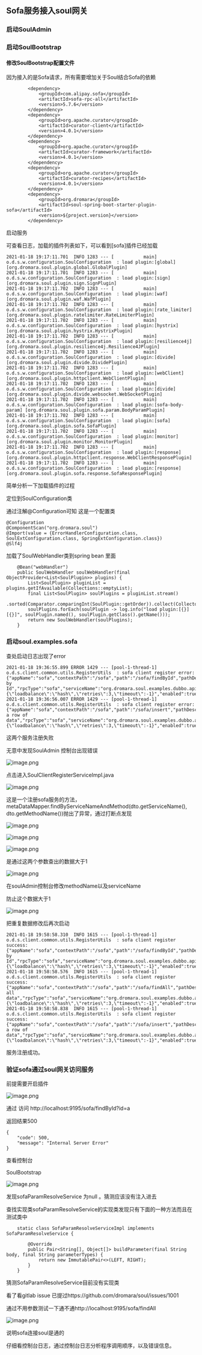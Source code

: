 ## Sofa服务接入soul网关 

### 启动SoulAdmin

### 启动SoulBootstrap

#### 修改SoulBootstrap配置文件

因为接入的是Sofa请求，所有需要增加关于Soul结合Sofa的依赖

```
        <dependency>
            <groupId>com.alipay.sofa</groupId>
            <artifactId>sofa-rpc-all</artifactId>
            <version>5.7.6</version>
        </dependency>
        <dependency>
            <groupId>org.apache.curator</groupId>
            <artifactId>curator-client</artifactId>
            <version>4.0.1</version>
        </dependency>
        <dependency>
            <groupId>org.apache.curator</groupId>
            <artifactId>curator-framework</artifactId>
            <version>4.0.1</version>
        </dependency>
        <dependency>
            <groupId>org.apache.curator</groupId>
            <artifactId>curator-recipes</artifactId>
            <version>4.0.1</version>
        </dependency>
        <dependency>
            <groupId>org.dromara</groupId>
            <artifactId>soul-spring-boot-starter-plugin-sofa</artifactId>
            <version>${project.version}</version>
        </dependency>
```

启动服务

可查看日志，加载的插件列表如下，可以看到[sofa]插件已经加载

```
2021-01-18 19:17:11.701  INFO 1283 --- [           main] o.d.s.w.configuration.SoulConfiguration  : load plugin:[global] [org.dromara.soul.plugin.global.GlobalPlugin]
2021-01-18 19:17:11.701  INFO 1283 --- [           main] o.d.s.w.configuration.SoulConfiguration  : load plugin:[sign] [org.dromara.soul.plugin.sign.SignPlugin]
2021-01-18 19:17:11.702  INFO 1283 --- [           main] o.d.s.w.configuration.SoulConfiguration  : load plugin:[waf] [org.dromara.soul.plugin.waf.WafPlugin]
2021-01-18 19:17:11.702  INFO 1283 --- [           main] o.d.s.w.configuration.SoulConfiguration  : load plugin:[rate_limiter] [org.dromara.soul.plugin.ratelimiter.RateLimiterPlugin]
2021-01-18 19:17:11.702  INFO 1283 --- [           main] o.d.s.w.configuration.SoulConfiguration  : load plugin:[hystrix] [org.dromara.soul.plugin.hystrix.HystrixPlugin]
2021-01-18 19:17:11.702  INFO 1283 --- [           main] o.d.s.w.configuration.SoulConfiguration  : load plugin:[resilience4j] [org.dromara.soul.plugin.resilience4j.Resilience4JPlugin]
2021-01-18 19:17:11.702  INFO 1283 --- [           main] o.d.s.w.configuration.SoulConfiguration  : load plugin:[divide] [org.dromara.soul.plugin.divide.DividePlugin]
2021-01-18 19:17:11.702  INFO 1283 --- [           main] o.d.s.w.configuration.SoulConfiguration  : load plugin:[webClient] [org.dromara.soul.plugin.httpclient.WebClientPlugin]
2021-01-18 19:17:11.702  INFO 1283 --- [           main] o.d.s.w.configuration.SoulConfiguration  : load plugin:[divide] [org.dromara.soul.plugin.divide.websocket.WebSocketPlugin]
2021-01-18 19:17:11.702  INFO 1283 --- [           main] o.d.s.w.configuration.SoulConfiguration  : load plugin:[sofa-body-param] [org.dromara.soul.plugin.sofa.param.BodyParamPlugin]
2021-01-18 19:17:11.702  INFO 1283 --- [           main] o.d.s.w.configuration.SoulConfiguration  : load plugin:[sofa] [org.dromara.soul.plugin.sofa.SofaPlugin]
2021-01-18 19:17:11.702  INFO 1283 --- [           main] o.d.s.w.configuration.SoulConfiguration  : load plugin:[monitor] [org.dromara.soul.plugin.monitor.MonitorPlugin]
2021-01-18 19:17:11.702  INFO 1283 --- [           main] o.d.s.w.configuration.SoulConfiguration  : load plugin:[response] [org.dromara.soul.plugin.httpclient.response.WebClientResponsePlugin]
2021-01-18 19:17:11.702  INFO 1283 --- [           main] o.d.s.w.configuration.SoulConfiguration  : load plugin:[response] [org.dromara.soul.plugin.sofa.response.SofaResponsePlugin]
```

简单分析一下加载插件的过程

定位到SoulConfiguration类

通过注解@Configuration可知 这是一个配置类

```
@Configuration
@ComponentScan("org.dromara.soul")
@Import(value = {ErrorHandlerConfiguration.class, SoulExtConfiguration.class, SpringExtConfiguration.class})
@Slf4j
```

加载了SoulWebHandler类到spring bean 里面

```
    @Bean("webHandler")
    public SoulWebHandler soulWebHandler(final ObjectProvider<List<SoulPlugin>> plugins) {
        List<SoulPlugin> pluginList = plugins.getIfAvailable(Collections::emptyList);
        final List<SoulPlugin> soulPlugins = pluginList.stream()
                .sorted(Comparator.comparingInt(SoulPlugin::getOrder)).collect(Collectors.toList());
        soulPlugins.forEach(soulPlugin -> log.info("load plugin:[{}] [{}]", soulPlugin.named(), soulPlugin.getClass().getName()));
        return new SoulWebHandler(soulPlugins);
    }
```

### 启动soul.examples.sofa

查处启动日志出现了error

```
2021-01-18 19:36:55.899 ERROR 1429 --- [pool-1-thread-1] o.d.s.client.common.utils.RegisterUtils  : sofa client register error: {"appName":"sofa","contextPath":"/sofa","path":"/sofa/findById","pathDesc":"Find by Id","rpcType":"sofa","serviceName":"org.dromara.soul.examples.dubbo.api.service.DubboTestService","methodName":"findById","ruleName":"/sofa/findById","parameterTypes":"java.lang.String","rpcExt":"{\"loadbalance\":\"hash\",\"retries\":3,\"timeout\":-1}","enabled":true} 
2021-01-18 19:36:56.007 ERROR 1429 --- [pool-1-thread-1] o.d.s.client.common.utils.RegisterUtils  : sofa client register error: {"appName":"sofa","contextPath":"/sofa","path":"/sofa/insert","pathDesc":"Insert a row of data","rpcType":"sofa","serviceName":"org.dromara.soul.examples.dubbo.api.service.DubboTestService","methodName":"insert","ruleName":"/sofa/insert","parameterTypes":"org.dromara.soul.examples.dubbo.api.entity.DubboTest","rpcExt":"{\"loadbalance\":\"hash\",\"retries\":3,\"timeout\":-1}","enabled":true} 
```

这两个服务注册失败

无意中发现SoulAdmin 控制台出现错误

![image.png](https://cdn.nlark.com/yuque/0/2021/png/2542319/1610970114944-ac9a17e1-b8a5-45ff-9d19-54d05e6320da.png)

点击进入SoulClientRegisterServiceImpl.java

![image.png](https://cdn.nlark.com/yuque/0/2021/png/2542319/1610970181451-bfdf069e-9086-4c15-88b9-d1668f94bc2a.png)

这是一个注册sofa服务的方法，metaDataMapper.findByServiceNameAndMethod(dto.getServiceName(), dto.getMethodName())抛出了异常，通过打断点发现

![image.png](https://cdn.nlark.com/yuque/0/2021/png/2542319/1610970963477-1c781a35-31e5-4f33-b82f-6c4f93445d92.png)

![image.png](https://cdn.nlark.com/yuque/0/2021/png/2542319/1610970984023-19db9149-fff6-4c9a-a961-ccea40daf756.png)

![image.png](https://cdn.nlark.com/yuque/0/2021/png/2542319/1610971026070-80c3b15f-c96f-4c49-bf2b-1ba7def45726.png)

是通过这两个参数查出的数据大于1

![image.png](https://cdn.nlark.com/yuque/0/2021/png/2542319/1610971101760-7e63ece7-50be-48b1-929c-b6159bf8a66b.png)

在soulAdmin控制台修改methodName以及serviceName

防止这个数据大于1

![image.png](https://cdn.nlark.com/yuque/0/2021/png/2542319/1610970891341-ae1bedc3-8e82-4aa6-8851-cb1cbb52ef96.png?x-oss-process=image%2Fresize%2Cw_1500)

把重复数据修改后再次启动

```
2021-01-18 19:58:58.310  INFO 1615 --- [pool-1-thread-1] o.d.s.client.common.utils.RegisterUtils  : sofa client register success: {"appName":"sofa","contextPath":"/sofa","path":"/sofa/findById","pathDesc":"Find by Id","rpcType":"sofa","serviceName":"org.dromara.soul.examples.dubbo.api.service.DubboTestService","methodName":"findById","ruleName":"/sofa/findById","parameterTypes":"java.lang.String","rpcExt":"{\"loadbalance\":\"hash\",\"retries\":3,\"timeout\":-1}","enabled":true} 
2021-01-18 19:58:58.576  INFO 1615 --- [pool-1-thread-1] o.d.s.client.common.utils.RegisterUtils  : sofa client register success: {"appName":"sofa","contextPath":"/sofa","path":"/sofa/findAll","pathDesc":"Get all data","rpcType":"sofa","serviceName":"org.dromara.soul.examples.dubbo.api.service.DubboTestService","methodName":"findAll","ruleName":"/sofa/findAll","parameterTypes":"","rpcExt":"{\"loadbalance\":\"hash\",\"retries\":3,\"timeout\":-1}","enabled":true} 
2021-01-18 19:58:58.838  INFO 1615 --- [pool-1-thread-1] o.d.s.client.common.utils.RegisterUtils  : sofa client register success: {"appName":"sofa","contextPath":"/sofa","path":"/sofa/insert","pathDesc":"Insert a row of data","rpcType":"sofa","serviceName":"org.dromara.soul.examples.dubbo.api.service.DubboTestService","methodName":"insert","ruleName":"/sofa/insert","parameterTypes":"org.dromara.soul.examples.dubbo.api.entity.DubboTest","rpcExt":"{\"loadbalance\":\"hash\",\"retries\":3,\"timeout\":-1}","enabled":true} 
```

服务注册成功。

### 验证sofa通过soul网关访问服务

前提需要开启插件

![image.png](https://cdn.nlark.com/yuque/0/2021/png/2542319/1610971366819-34274706-bc12-416d-89a3-c1f46c9a6b67.png?x-oss-process=image%2Fresize%2Cw_1500)

通过 访问 http://localhost:9195/sofa/findById?id=a

返回结果500

```
{
    "code": 500,
    "message": "Internal Server Error"
}
```

查看控制台

SoulBootstrap

![image.png](https://cdn.nlark.com/yuque/0/2021/png/2542319/1610971822463-3df979d4-4045-43c7-a657-8c929f531290.png)

发现sofaParamResolveService 为null 。猜测应该没有注入进去

查找实现类sofaParamResolveService的实现类发现只有下面的一种方法而且在测试类中

```
    static class SofaParamResolveServiceImpl implements SofaParamResolveService {

        @Override
        public Pair<String[], Object[]> buildParameter(final String body, final String parameterTypes) {
            return new ImmutablePair<>(LEFT, RIGHT);
        }
    }
```

猜测SofaParamResolveService目前没有实现类

看了看gitlab issue 已提过https://github.com/dromara/soul/issues/1001

通过不用参数测试一下通不通http://localhost:9195/sofa/findAll

![image.png](https://cdn.nlark.com/yuque/0/2021/png/2542319/1610974230605-f2594c77-8978-42c4-80ef-4d2648312d4d.png?x-oss-process=image%2Fresize%2Cw_1500)

说明sofa连接soul是通的

仔细看控制台日志，通过控制台日志分析程序调用顺序，以及错误信息。